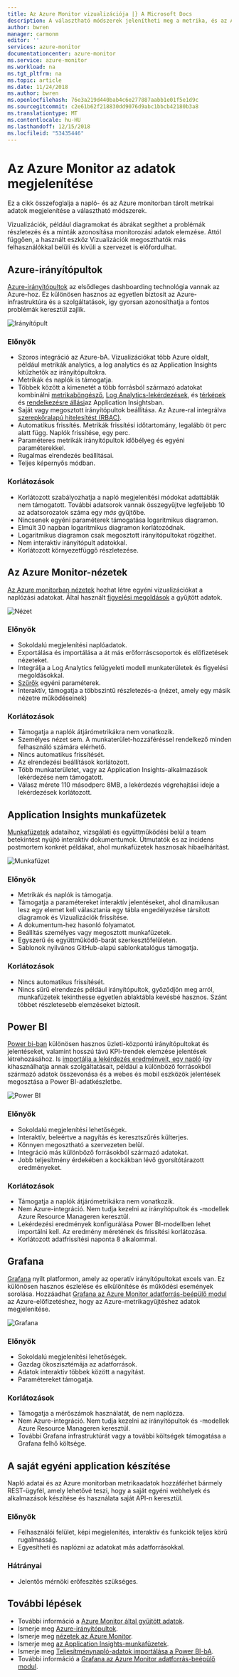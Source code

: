 ```yaml
---
title: Az Azure Monitor vizualizációja |} A Microsoft Docs
description: A választható módszerek jelenítheti meg a metrika, és az Azure monitorban tárolt adatok összegzését tartalmazza.
author: bwren
manager: carmonm
editor: ''
services: azure-monitor
documentationcenter: azure-monitor
ms.service: azure-monitor
ms.workload: na
ms.tgt_pltfrm: na
ms.topic: article
ms.date: 11/24/2018
ms.author: bwren
ms.openlocfilehash: 76e3a219d440bab4c6e277887aabb1e01f5e1d9c
ms.sourcegitcommit: c2e61b62f218830dd9076d9abc1bbcb42180b3a8
ms.translationtype: MT
ms.contentlocale: hu-HU
ms.lasthandoff: 12/15/2018
ms.locfileid: "53435446"
---
```

# <a name="visualizing-data-from-azure-monitor"></a>Az Azure Monitor az adatok megjelenítése
Ez a cikk összefoglalja a napló- és az Azure monitorban tárolt metrikai adatok megjelenítése a választható módszerek.

Vizualizációk, például diagramokat és ábrákat segíthet a problémák részletezés és a minták azonosítása monitorozási adatok elemzése. Attól függően, a használt eszköz Vizualizációk megoszthatók más felhasználókkal belüli és kívüli a szervezet is előfordulhat.

## <a name="azure-dashboards"></a>Azure-irányítópultok
[Azure-irányítópultok](../azure-portal/azure-portal-dashboards.md) az elsődleges dashboarding technológia vannak az Azure-hoz. Ez különösen hasznos az egyetlen biztosít az Azure-infrastruktúra és a szolgáltatások, így gyorsan azonosíthatja a fontos problémák keresztül zajlik.

![Irányítópult](media/visualizations/dashboard.png)

### <a name="advantages"></a>Előnyök
- Szoros integráció az Azure-bA. Vizualizációkat több Azure oldalt, például metrikák analytics, a log analytics és az Application Insights kitűzhetők az irányítópultokra.
- Metrikák és naplók is támogatja.
- Többek között a kimenetét a több forrásból származó adatokat kombinálni [metrikaböngésző](../azure-monitor/platform/metrics-charts.md), [Log Analytics-lekérdezések](../azure-monitor/log-query/log-query-overview.md), és [térképek](../application-insights/app-insights-app-map.md) és [rendelkezésre állási]()az Application Insightsban.
- Saját vagy megosztott irányítópultok beállítása. Az Azure-ral integrálva [szerepköralapú hitelesítést (RBAC)](../role-based-access-control/overview.md).
- Automatikus frissítés. Metrikák frissítési időtartomány, legalább öt perc alatt függ. Naplók frissítése, egy perc.
- Paraméteres metrikák irányítópultok időbélyeg és egyéni paraméterekkel.
- Rugalmas elrendezés beállításai.
- Teljes képernyős módban.


### <a name="limitations"></a>Korlátozások
- Korlátozott szabályozhatja a napló megjelenítési módokat adattáblák nem támogatott. További adatsorok vannak összegyűjtve legfeljebb 10 az adatsorozatok száma egy _más_ gyűjtőbe.
- Nincsenek egyéni paraméterek támogatása logaritmikus diagramon.
- Elmúlt 30 napban logaritmikus diagramon korlátozódnak.
- Logaritmikus diagramon csak megosztott irányítópultokat rögzíthet.
- Nem interaktív irányítópult adatokkal.
- Korlátozott környezetfüggő részletezése.

## <a name="azure-monitor-views"></a>Az Azure Monitor-nézetek
[Az Azure monitorban nézetek](../log-analytics/log-analytics-view-designer.md) hozhat létre egyéni vizualizációkat a naplózási adatokat. Által használt [figyelési megoldások](insights/solutions.md) a gyűjtött adatok.

![Nézet](media/visualizations/view.png)

### <a name="advantages"></a>Előnyök
- Sokoldalú megjelenítési naplóadatok.
- Exportálása és importálása a át más erőforráscsoportok és előfizetések nézeteket.
- Integrálja a Log Analytics felügyeleti modell munkaterületek és figyelési megoldásokkal.
- [Szűrők](platform/view-designer-filters.md) egyéni paraméterek.
- Interaktív, támogatja a többszintű részletezés-a (nézet, amely egy másik nézetre működéseinek)

### <a name="limitations"></a>Korlátozások
- Támogatja a naplók átjárómetrikákra nem vonatkozik.
- Személyes nézet sem. A munkaterület-hozzáféréssel rendelkező minden felhasználó számára elérhető.
- Nincs automatikus frissítését.
- Az elrendezési beállítások korlátozott.
- Több munkaterületet, vagy az Application Insights-alkalmazások lekérdezése nem támogatott.
- Válasz mérete 110 másodperc 8MB, a lekérdezés végrehajtási ideje a lekérdezések korlátozott.



## <a name="application-insights-workbooks"></a>Application Insights munkafüzetek
[Munkafüzetek](../application-insights/app-insights-usage-workbooks.md) adataihoz, vizsgálati és együttműködési belül a team betekintést nyújtó interaktív dokumentumok. Útmutatók és az incidens postmortem konkrét példákat, ahol munkafüzetek hasznosak hibaelhárítást.

![Munkafüzet](media/visualizations/workbook.png)

### <a name="advantages"></a>Előnyök
- Metrikák és naplók is támogatja.
- Támogatja a paramétereket interaktív jelentéseket, ahol dinamikusan lesz egy elemet kell választania egy tábla engedélyezése társított diagramok és Vizualizációk frissítése.
- A dokumentum-hez hasonló folyamatot.
- Beállítás személyes vagy megosztott munkafüzetek.
- Egyszerű és együttműködő-barát szerkesztőfelületen.
- Sablonok nyilvános GitHub-alapú sablonkatalógus támogatja.

### <a name="limitations"></a>Korlátozások
- Nincs automatikus frissítését.
- Nincs sűrű elrendezés például irányítópultok, győződjön meg arról, munkafüzetek tekinthesse egyetlen ablaktábla kevésbé hasznos. Szánt többet részletesebb elemzéseket biztosít.


## <a name="power-bi"></a>Power BI
[Power bi-ban](https://powerbi.microsoft.com/documentation/powerbi-service-get-started/) különösen hasznos üzleti-központú irányítópultokat és jelentéseket, valamint hosszú távú KPI-trendek elemzése jelentések létrehozásához. Is [importálja a lekérdezés eredményeit, egy napló](../log-analytics/log-analytics-powerbi.md) így kihasználhatja annak szolgáltatásait, például a különböző forrásokból származó adatok összevonása és a webes és mobil eszközök jelentések megosztása a Power BI-adatkészletbe.

![Power BI](media/visualizations/power-bi.png)

### <a name="advantages"></a>Előnyök
- Sokoldalú megjelenítési lehetőségek.
- Interaktív, beleértve a nagyítás és keresztszűrés külterjes.
- Könnyen megosztható a szervezeten belül.
- Integráció más különböző forrásokból származó adatokat.
- Jobb teljesítmény érdekében a kockákban lévő gyorsítótárazott eredményeket.


### <a name="limitations"></a>Korlátozások
- Támogatja a naplók átjárómetrikákra nem vonatkozik.
- Nem Azure-integráció. Nem tudja kezelni az irányítópultok és -modellek Azure Resource Manageren keresztül.
- Lekérdezési eredmények konfigurálása Power BI-modellben lehet importálni kell. Az eredmény méretének és frissítési korlátozása.
- Korlátozott adatfrissítési naponta 8 alkalommal.


## <a name="grafana"></a>Grafana
[Grafana](https://grafana.com/) nyílt platformon, amely az operatív irányítópultokat excels van. Ez különösen hasznos észlelése és elkülönítése és működési események sorolása. Hozzáadhat [Grafana az Azure Monitor adatforrás-beépülő modul](../azure-monitor/platform/grafana-plugin.md) az Azure-előfizetéshez, hogy az Azure-metrikagyűjtéshez adatok megjelenítése.

![Grafana](media/visualizations/grafana.png)

### <a name="advantages"></a>Előnyök
- Sokoldalú megjelenítési lehetőségek.
- Gazdag ökoszisztémája az adatforrások.
- Adatok interaktív többek között a nagyítást.
- Paramétereket támogatja.

### <a name="limitations"></a>Korlátozások
- Támogatja a mérőszámok használatát, de nem naplózza.
- Nem Azure-integráció. Nem tudja kezelni az irányítópultok és -modellek Azure Resource Manageren keresztül.
- További Grafana infrastruktúrát vagy a további költségek támogatása a Grafana felhő költsége.


## <a name="build-your-own-custom-application"></a>A saját egyéni application készítése
Napló adatai és az Azure monitorban metrikaadatok hozzáférhet bármely REST-ügyfél, amely lehetővé teszi, hogy a saját egyéni webhelyek és alkalmazások készítése és használata saját API-n keresztül.

### <a name="advantages"></a>Előnyök
- Felhasználói felület, képi megjelenítés, interaktív és funkciók teljes körű rugalmasság.
- Egyesítheti és naplózni az adatokat más adatforrásokkal.

### <a name="disadvantages"></a>Hátrányai
- Jelentős mérnöki erőfeszítés szükséges.


## <a name="next-steps"></a>További lépések
- További információ a [Azure Monitor által gyűjtött adatok](platform/data-collection.md).
- Ismerje meg [Azure-irányítópultok](../azure-portal/azure-portal-dashboards.md).
- Ismerje meg [nézetek az Azure Monitor](platform/view-designer.md).
- Ismerje meg [az Application Insights-munkafüzetek](../application-insights/app-insights-usage-workbooks.md).
- Ismerje meg [Teljesítménynapló-adatok importálása a Power BI-bA](../azure-monitor/platform/powerbi.md).
- További információ a [Grafana az Azure Monitor adatforrás-beépülő modul](../azure-monitor/platform/grafana-plugin.md).


